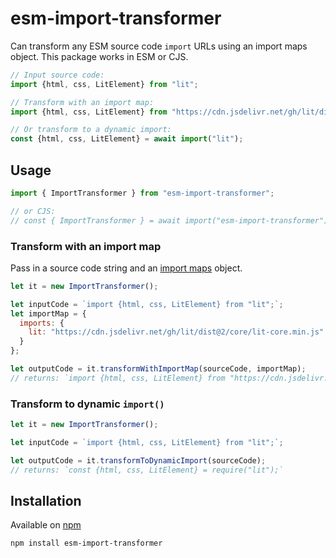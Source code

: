 # esm-import-transformer

Can transform any ESM source code `import` URLs using an import maps object. This package works in ESM or CJS.

```js
// Input source code:
import {html, css, LitElement} from "lit";

// Transform with an import map:
import {html, css, LitElement} from "https://cdn.jsdelivr.net/gh/lit/dist@2/core/lit-core.min.js";

// Or transform to a dynamic import:
const {html, css, LitElement} = await import("lit");
```

## Usage

```js
import { ImportTransformer } from "esm-import-transformer";

// or CJS:
// const { ImportTransformer } = await import("esm-import-transformer");
```

### Transform with an import map

Pass in a source code string and an [import maps](https://github.com/WICG/import-maps) object.

```js
let it = new ImportTransformer();

let inputCode = `import {html, css, LitElement} from "lit";`;
let importMap = {
  imports: {
    lit: "https://cdn.jsdelivr.net/gh/lit/dist@2/core/lit-core.min.js"
  }
};

let outputCode = it.transformWithImportMap(sourceCode, importMap);
// returns: `import {html, css, LitElement} from "https://cdn.jsdelivr.net/gh/lit/dist@2/core/lit-core.min.js";`
```

### Transform to dynamic `import()`

```js
let it = new ImportTransformer();

let inputCode = `import {html, css, LitElement} from "lit";`;

let outputCode = it.transformToDynamicImport(sourceCode);
// returns: `const {html, css, LitElement} = require("lit");`
```

## Installation

Available on [npm](https://www.npmjs.com/package/esm-import-transformer)

```
npm install esm-import-transformer
```